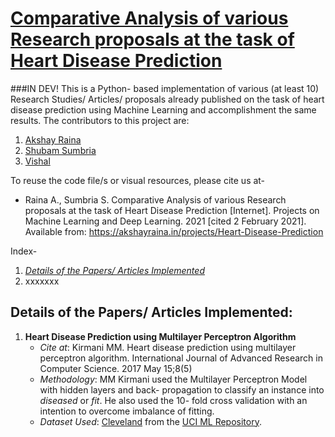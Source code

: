 # [Comparative Analysis of various Research proposals at the task of Heart Disease Prediction](https://akshayraina.in/projects/Heart-Disease-Prediction/ "Project Webpage")
###IN DEV!
This is a Python- based implementation of various (at least 10) Research Studies/ Articles/ proposals already published on the task of heart disease prediction using Machine Learning and accomplishment the same results.
The contributors to this project are:
1. [Akshay Raina](https://github.com/raina-akshay "Github")
2. [Shubam Sumbria](https://github.com/shubamsumbria66 "Github")
3. [Vishal](https://github.com/vishal0136 "Github")

To reuse the code file/s or visual resources, please cite us at-
* Raina A., Sumbria S. Comparative Analysis of various Research proposals at the task of Heart Disease Prediction \[Internet]\. Projects on Machine Learning and Deep Learning. 2021 [cited 2 February 2021]. Available from: https://akshayraina.in/projects/Heart-Disease-Prediction

Index-
1. [*Details of the Papers/ Articles Implemented*](##details_of_the_papers/_articles_implemented)
2. xxxxxxx

## Details of the Papers/ Articles Implemented:
1. **Heart Disease Prediction using Multilayer Perceptron Algorithm**
    * *Cite at*: Kirmani MM. Heart disease prediction using multilayer perceptron algorithm. International Journal of Advanced Research in Computer Science. 2017 May 15;8(5)
    * *Methodology*: MM Kirmani used the Multilayer Perceptron Model with hidden layers and back- propagation to classify an instance into *diseased* or *fit*. He also used the 10- fold cross validation with an intention to overcome imbalance of fitting.
    * *Dataset Used*: [Cleveland](/datasets/cleveland.csv) from the [UCI ML Repository](http://archive.ics.uci.edu/ml/datasets/heart+disease).
